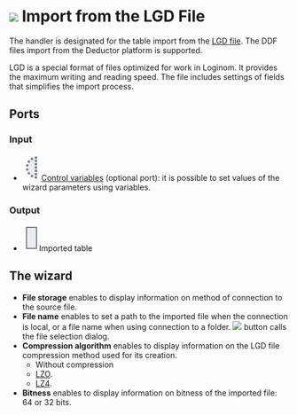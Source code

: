 # ![ ](../../images/icons/data-sources/file-native-import_default.svg) Import from the LGD File

The handler is designated for the table import from the [LGD file](../../data-format/lgd-file.md). The DDF files import from the Deductor platform is supported.

LGD is a special format of files optimized for work in Loginom. It provides the maximum writing and reading speed. The file includes settings of fields that simplifies the import process.

## Ports

### Input

* ![ ](../../images/icons/app/node/ports/inputs-optional/variable_inactive.svg) [Control variables](../../scenario/variables/control-variables.md) (optional port): it is possible to set values of the wizard parameters using variables.

### Output

* ![ ](../../images/icons/app/node/ports/inputs/table_inactive.svg)Imported table

## The wizard

* **File storage** enables to display information on method of connection to the source file.
* **File name** enables to set a path to the imported file when the connection is local, or a file name when using connection to a folder. ![ ](../../images/extjs-theme/form/open-trigger/open-trigger_default.svg) button calls the file selection dialog.
* **Compression algorithm** enables to display information on the LGD file compression method used for its creation.
   * Without compression
   * [LZO](https://ru.wikipedia.org/wiki/LZO).
   * [LZ4](https://ru.wikipedia.org/wiki/LZ4).
* **Bitness** enables to display information on bitness of the imported file: 64 or 32 bits.
